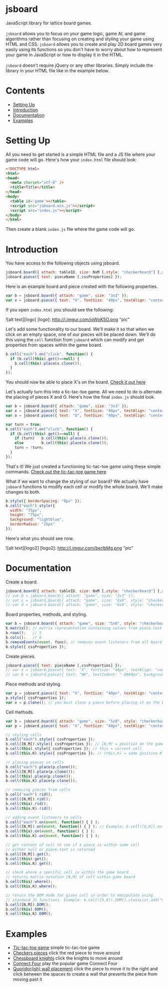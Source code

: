 # jsboard
JavaScript library for lattice board games.
<br><br>
`jsboard` allows you to focus on your game logic, game AI, and game algorithms rather than focusing on creating and styling your game using HTML and CSS. `jsboard` allows you to create and play 2D board games very easily using its functions so you don't have to worry about how to represent your game in JavaScript or how to display it in the HTML. 
<br><br>
`jsboard` doesn't require jQuery or any other libraries. Simply include the library in your HTML file like in the example below.

# Contents

* [Setting Up](#setting-up)
* [Introduction](#introduction)
* [Documentation](#documentation)
* [Examples](#examples)

# Setting Up
All you need to get started is a simple HTML file and a JS file where your game code will go. Here's how your `index.html` file should look:

```html
<!DOCTYPE html>
<html>
<head>
  <meta charset="utf-8" />
  <title>Title</title>
</head>
<body>
  <table id='game'></table>
  <script src="jsboard.min.js"></script>
  <script src="index.js"></script>
</body>
</html>
```
Then create a blank `index.js` file where the game code will go.

# Introduction

You have access to the following objects using jsboard.

```javascript
jsboard.board({ attach: tableID, size: NxM [,style: "checkerboard"] [,stylePattern: [color1, color2]] });
jsboard.piece({ text: pieceName [,cssProperties] });
```

Here is an example board and piece created with the following properties.

```javascript
var b = jsboard.board({ attach: "game", size: "3x3" });
var x = jsboard.piece({ text: "X", fontSize: "40px", textAlign: "center" });
```
If you open `index.html` you should see the following:

![alt text][logo]
[logo]: http://i.imgur.com/ioWoK5O.png "pic"

Let's add some functionality to our board. We'll make it so that when we click on an empty space, one of our pieces will be placed down. We'll do this using the `cell` function from `jsboard` which can modify and get properties from spaces within the game board.

```javascript
b.cell("each").on("click", function() {
  if (b.cell(this).get()==null) {
    b.cell(this).place(x.clone());
  }
});
```
You should now be able to place X's on the board. [Check it out here](http://danielborowski.com/jsboard/demo/demo1.html)

Let's actually turn this into a tic-tac-toe game. All we need to do is alternate the placing of pieces X and O. Here's how the final `index.js` should look.

```javascript
var b = jsboard.board({ attach: "game", size: "3x3" });
var x = jsboard.piece({ text: "X", fontSize: "40px", textAlign: "center" });
var o = jsboard.piece({ text: "O", fontSize: "40px", textAlign: "center"});

var turn = true;
b.cell("each").on("click", function() {
  if (b.cell(this).get()==null) {
    if (turn)   b.cell(this).place(x.clone());
    else        b.cell(this).place(o.clone()); 
    turn = !turn;
  }
});
```

That's it! We just created a functioning tic-tac-toe game using these simple commands. [Check out the tic-tac-toe game here](http://danielborowski.com/jsboard/demo/demo2.html)

What if we want to change the styling of our board? We actually have `jsboard` functions to modify each cell or modify the whole board. We'll make changes to both.

```javascript
b.style({ borderSpacing: "8px" });
b.cell("each").style({ 
  width: "75px", 
  height: "75px", 
  background: "lightblue", 
  borderRadius: "15px" 
});
```
Here's what you should see now.

![alt text][logo2]
[logo2]: http://i.imgur.com/berlbMg.png "pic"

# Documentation

Create a board.
```javascript
jsboard.board({ attach: tableID, size: NxM [,style: "checkerboard"] [,stylePattern: [color1, color2]] });
// var b = jsboard.board({ attach: "game", size: "3x3" }); 
// var c = jsboard.board({ attach: "game", size: "8x8", style: "checkerboard" }); 
// var d = jsboard.board({ attach: "game", size: "8x8", style: "checkerboard", stylePattern: ["blue","green"] }); 
```

Board properties, methods, and styling.
```javascript
var b = jsboard.board({ attach: "game", size: "5x8", style: "checkerboard" }); 
b.matrix(); // matrix representation containing values from piece.text or null
b.rows();   // 5
b.cols();   // 8
b.removeEvents(event, func); // removes event listeners from all board spaces (see chessknight example)
b.style({ cssProperties });
```

Create pieces.
```javascript
jsboard.piece({ text: pieceName [,cssProperties] });
// var x = jsboard.piece({ text: "X", fontSize: "40px", textAlign: "center" });
// var k = jsboard.piece({ text: "WK", textIndent: "-9999px", background: "url('images/white.png') no-repeat", width: "50px", height: "50px", margin: "0 auto" });
```
Piece methods and styling.
```javascript
var p = jsboard.piece({ text: "X", fontSize: "40px", textAlign: "center" });
p.style({ cssProperties });
var x = p.clone(); // you must clone a piece before placing it on the board because jsboard.piece only serves as a piece schema and clone() gets it ready for the DOM
```

Cell methods.
```javascript
var b = jsboard.board({ attach: "game", size: "5x8", style: "checkerboard" }); 
var p = jsboard.piece({ text: "X", fontSize: "40px", textAlign: "center" });

// styling cells
b.cell("each").style({ cssProperties });
b.cell([N,M]).style({ cssProperties }); // [N,M] = position on the game board using matrix notation
b.cell(this).style({ cssProperties }); // this = current cell 
b.cell(this,K).style({ cssProperties }); // (this,K) = some position K spaces from this cell. Example: b.cell(this,3) represents the cell 3 spaces to the right of this cell (see examples folder)

// placing pieces in cells
b.cell("each").place(p.clone());
b.cell([N,M]).place(p.clone());
b.cell(this).place(p.clone());
b.cell(this,K).place(p.clone());

// removing pieces from cells
b.cell("each").rid();
b.cell([N,M]).rid();
b.cell(this).rid();
b.cell(this,K).rid();

// adding event listeners to cells
b.cell("each").on(event, function() { } ); 
b.cell([N,M]).on(event, function() { } ); // Example: b.cell([0,0]).on("click", function() { alert("clicked!"); } );
b.cell(this).on(event, function() { } );
b.cell(this,K).on(event, function() { } );

// get content of cell to see if a piece is within some cell 
// either null or piece.text is returned
b.cell([N,M]).get();
b.cell(this).get();
b.cell(this,K).get();

// check where a specific cell is within the game board 
// returns matrix notation [N,M] of cell within game board
b.cell(this).where();
b.cell(this,K).where();

// return the DOM node for given cell in order to manipulate using
// standard JS functions. Example: b.cell([0,0]).DOM().classList.add("myclass"); 
b.cell([N,M]).DOM();
b.cell(this).DOM();
b.cell(this,K).DOM();
```
# Examples

* [Tic-tac-toe game](http://danielborowski.com/jsboard/demo/demo3.html) simple tic-tac-toe game
* [Checkers pieces](http://danielborowski.com/jsboard/demo/demo4.html) click the red piece to move around
* [Chessboard knights](http://danielborowski.com/jsboard/demo/demo5.html) click the knights to move around
* [Connect Four](http://danielborowski.com/jsboard/demo/demo7.html) play the popular game Connect Four
* [Quoridor(ish) wall placement](http://danielborowski.com/jsboard/demo/demo6.html) click the piece to move it to the right and click between the spaces to create a wall that prevents the piece from moving past it
